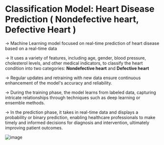# Classification Model: Heart Disease Prediction ( Nondefective heart, Defective Heart )      

→ Machine Learning model focused on real-time prediction of heart disease based on a real-time data

→ It uses a variety of features, including age, gender, blood pressure, cholesterol levels, and other medical indicators, to classify the heart condition into two categories: **Nondefective heart** and **Defective heart**

→  Regular updates and retraining with new data ensure continuous enhancement of the model's accuracy and reliability.

→ During the training phase, the model learns from labeled data, capturing intricate relationships through techniques such as deep learning or ensemble methods.

→ In the prediction phase, it takes in real-time data and displays a probability or binary prediction, enabling healthcare professionals to make timely and informed decisions for diagnosis and intervention, ultimately improving patient outcomes.

![image](https://github.com/KhanDevProject/HealthBased-Models/assets/69941212/bf200d44-e0a9-419a-83f0-6191349c5e0b)
